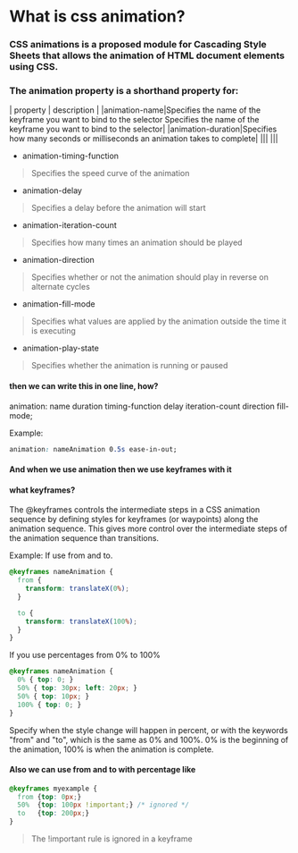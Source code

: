 # What is css animation?
### CSS animations is a proposed module for Cascading Style Sheets that allows the animation of HTML document elements using CSS.


### The animation property is a shorthand property for:


| property     | description |
|animation-name|Specifies the name of the keyframe you want to bind to the selector Specifies the name of the keyframe you want to bind to the selector|
|animation-duration|Specifies how many seconds or milliseconds an animation takes to complete|
|||
|||


- animation-timing-function
> Specifies the speed curve of the animation


- animation-delay
>	Specifies a delay before the animation will start


- animation-iteration-count
>	Specifies how many times an animation should be played


- animation-direction
>	Specifies whether or not the animation should play in reverse on alternate cycles


- animation-fill-mode
>	Specifies what values are applied by the animation outside the time it is executing


- animation-play-state
>	Specifies whether the animation is running or paused



#### then we can write this in one line, how?
 
animation: name duration timing-function delay iteration-count direction fill-mode;

Example: 
```css
animation: nameAnimation 0.5s ease-in-out;
```


#### And when we use animation then we use keyframes with it
#### what keyframes?


The @keyframes controls the intermediate steps in a CSS animation sequence by defining styles for keyframes (or waypoints) along the animation sequence. This gives more control over the intermediate steps of the animation sequence than transitions.

Example: 
If use from and to.
```css
@keyframes nameAnimation {
  from {
    transform: translateX(0%);
  }

  to {
    transform: translateX(100%);
  }
}
```

If you use percentages from 0% to 100%
```css
@keyframes nameAnimation {
  0% { top: 0; }
  50% { top: 30px; left: 20px; }
  50% { top: 10px; }
  100% { top: 0; }
}
```


Specify when the style change will happen in percent, or with the keywords "from" and "to",
which is the same as 0% and 100%. 0% is the beginning of the animation, 100% is when the
animation is complete.


#### Also we can use from and to with percentage like

```css
@keyframes myexample {
  from {top: 0px;}
  50%  {top: 100px !important;} /* ignored */
  to   {top: 200px;}
}
```

> The !important rule is ignored in a keyframe



